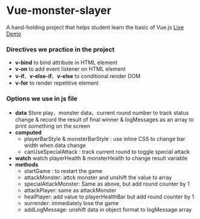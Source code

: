 # Vue-monster-slayer
A hand-holding project that helps student learn the basic of Vue.js
[Live Demo](https://moonydog12.github.io/Vue-monster-slayer/)
### Directives we practice in the project 
* **v-bind** to bind attribute in HTML element
* **v-on** to add event listener on HTML element
* **v-if**、**v-else-if**、**v-else** to conditional render DOM
* **v-for** to render repetitive element

### Options we use in js file
* **data**
Store play、monster data、current round number to track status change
& record the result of final winner
& logMessages as an array to print something on the screen
* **computed**
    * playerBarStyle & monsterBarStyle : use inline CSS to change bar width when data change
    * canUseSpecialAttack : track current round to toggle special attack
* **watch**
watch playerHealth & monsterHealth to change result variable
* **methods**
    * startGame : to restart the game
    * attackMonster: attck monster and unshift the value to array
    * specialAttackMonster: Same as above, but add round counter by 1
    * attackPlayer: same as attackMonster
    * healPlayer: add value to playerHealthBar but add round counter by 1
    * surrender: immediately lose the game
    * addLogMessage: unshift data in object format to logMessage array 
